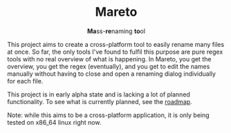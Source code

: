 <div align="center">

# Mareto

**Ma**ss-**re**naming **to**ol

</div>

This project aims to create a cross-platform tool to easily rename many files at once. So far, the only tools I've found to fulfil this purpose are pure regex tools with no real overview of what is happening. In Mareto, you get the overview, you get the regex (eventually), and you get to edit the names manually without having to close and open a renaming dialog individually for each file.

This project is in early alpha state and is lacking a lot of planned functionality. To see what is currently planned, see the [roadmap](ROADMAP.md).

Note: while this aims to be a cross-platform application, it is only being tested on x86_64 linux right now.

